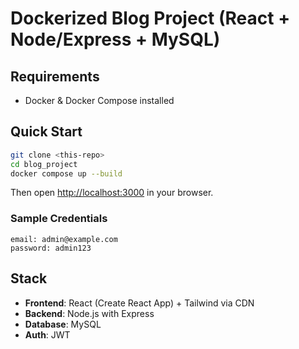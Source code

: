 # Dockerized Blog Project (React + Node/Express + MySQL)

## Requirements
- Docker & Docker Compose installed

## Quick Start

```bash
git clone <this-repo>
cd blog_project
docker compose up --build
```

Then open <http://localhost:3000> in your browser.

### Sample Credentials

```
email: admin@example.com
password: admin123
```

## Stack
- **Frontend**: React (Create React App) + Tailwind via CDN
- **Backend**: Node.js with Express
- **Database**: MySQL
- **Auth**: JWT
